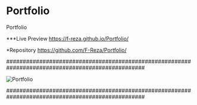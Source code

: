 # Portfolio
Portfolio

***Live Preview https://f-reza.github.io/Portfolio/

*Repository https://github.com/F-Reza/Portfolio/

##################################################################################################

![Portfolio](https://user-images.githubusercontent.com/75982069/114276982-ed095000-9a4a-11eb-886e-53c86e957fb1.gif)

##################################################################################################
